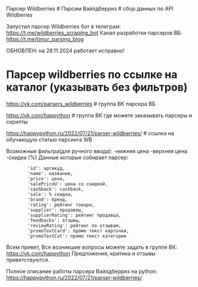 Парсер Wildberries # Парсим Вайлдберриз # сбор данных по API Wildberies

Запустил парсер Wildberries бот в телеграм: https://t.me/wildberries_scraping_bot
Канал разработки парсеров ВБ: https://t.me/timur_parsing_blog

ОБНОВЛЕН: на 28.11.2024 работает исправно!

# Парсер wildberries по ссылке на каталог (указывать без фильтров)

https://vk.com/parsers_wildberries  # группа ВК парсера ВБ

https://vk.com/happython  # группа ВК где можете заказывать парсеры и скрипты

https://happypython.ru/2022/07/21/parser-wildberries/  # ссылка на обучающую статью парсинга WB


Возможные фильтра(для ручного ввода): 
    -нижняя цена
    -верхняя цена
    -скидка (%)
Данные которые собирает парсер:

            'id': артикуд,
            'name': название,
            'price': цена,
            'salePriceU': цена со скидкой,
            'cashback': cashback,
            'sale': % скидки,
            'brand': бренд,
            'rating': рейтинг товара,
            'supplier': продавец,
            'supplierRating': рейтинг продавца,
            'feedbacks': отзывы,
            'reviewRating': рейтинг по отзывам,
            'promoTextCard': промо текст карточки,
            'promoTextCat': промо текст категории

Всем привет, 
Все возникшие вопросы можете задать в группе ВК: https://vk.com/happython
Предложения, критика и отзывы приветствуются.

Полное описание работы парсера Вайлдберриз на python: https://happypython.ru/2022/07/21/parser-wildberries/

